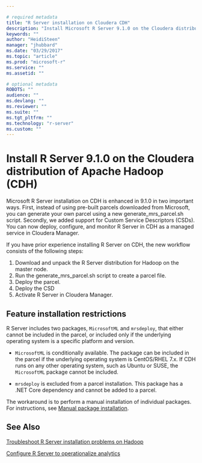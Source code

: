 ```yaml
---

# required metadata
title: "R Server installation on Cloudera CDH"
description: "Install Microsoft R Server 9.1.0 on the Cloudera distribution of Apache Hadoop (CDH)."
keywords: ""
author: "HeidiSteen"
manager: "jhubbard"
ms.date: "03/29/2017"
ms.topic: "article"
ms.prod: "microsoft-r"
ms.service: ""
ms.assetid: ""

# optional metadata
ROBOTS: ""
audience: ""
ms.devlang: ""
ms.reviewer: ""
ms.suite: ""
ms.tgt_pltfrm: ""
ms.technology: "r-server"
ms.custom: ""
---
```


# Install R Server 9.1.0 on the Cloudera distribution of Apache Hadoop (CDH)

Microsoft R Server installation on CDH is enhanced in 9.1.0 in two important ways. First, instead of using pre-built parcels downloaded from Microsoft, you can generate your own parcel using a new generate_mrs_parcel.sh script. Secondly, we added support for Custom Service Descriptors (CSDs). You can now deploy, configure, and monitor R Server in CDH as a managed service in Cloudera Manager.

If you have prior experience installing R Server on CDH, the new workflow consists of the following steps:

1. Download and unpack the R Server distribution for Hadoop on the master node.
2. Run the generate_mrs_parcel.sh script to create a parcel file.
3. Deploy the parcel.
4. Deploy the CSD
5. Activate R Server in Cloudera Manager.

## Feature installation restrictions

R Server includes two packages, `MicrosoftML` and `mrsdeploy`, that either cannot be included in the parcel, or included only if the underlying operating system is a specific platform and version.

+ `MicrosoftML` is conditionally available. The package can be included in the parcel if the underlying operating system is CentOS/RHEL 7.x. If CDH runs on any other operating system, such as Ubuntu or SUSE, the `MicrosoftML` package cannot be included.

+ `mrsdeploy` is excluded from a parcel installation. This package has a .NET Core dependency and cannot be added to a parcel.

The workaround is to perform a manual installation of individual packages. For instructions, see [Manual package installation](rserver-hadoop-manual-package.md).

## See Also

[Troubleshoot R Server installation problems on Hadoop](rserver-install-hadoop-troubleshoot.md)

[Configure R Server to operationalize analytics](operationalize/configuration-initial.md)
